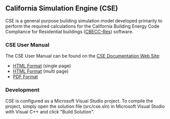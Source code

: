 ## California Simulation Engine (CSE)

CSE is a general purpose building simulation model developed primarily to perform the required calculations for the California Building Energy Code Compliance for Residential buildings ([CBECC-Res](http://www.bwilcox.com/BEES/BEES.html)) software.

### CSE User Manual

The CSE User Manual can be found on the [CSE Documentation Web Site](https://cse-sim.github.io/cse):

- [HTML Format](https://cse-sim.github.io/cse/cse-user-manual.html) (single page)
- [HTML Format](https://cse-sim.github.io/cse/cse-user-manual/index.html) (multi page)
- [PDF Format](https://cse-sim.github.io/cse/pdfs/cse-user-manual.pdf)

### Development

CSE is configured as a Microsoft Visual Studio project. To compile the project, simply open the solution file (src/cse.sln) in Microsoft Visual Studio with Visual C++ and click "Build Solution".
